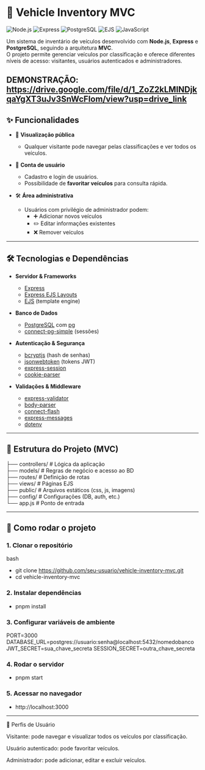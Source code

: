 # 🚗 Vehicle Inventory MVC

![Node.js](https://img.shields.io/badge/node.js-339933.svg?style=for-the-badge&logo=node.js&logoColor=white)
![Express](https://img.shields.io/badge/express-000000.svg?style=for-the-badge&logo=express&logoColor=white)
![PostgreSQL](https://img.shields.io/badge/postgresql-336791.svg?style=for-the-badge&logo=postgresql&logoColor=white)
![EJS](https://img.shields.io/badge/ejs-2C3E50.svg?style=for-the-badge&logo=ejs&logoColor=white)
![JavaScript](https://img.shields.io/badge/javascript-F7DF1E.svg?style=for-the-badge&logo=javascript&logoColor=black)

Um sistema de inventário de veículos desenvolvido com **Node.js**, **Express** e **PostgreSQL**, seguindo a arquitetura **MVC**.  
O projeto permite gerenciar veículos por classificação e oferece diferentes níveis de acesso: visitantes, usuários autenticados e administradores.</br>

DEMONSTRAÇÃO: https://drive.google.com/file/d/1_ZoZ2kLMINDjkqaYgXT3uJv3SnWcFIom/view?usp=drive_link
---

## ✨ Funcionalidades

- 🔎 **Visualização pública**
  - Qualquer visitante pode navegar pelas classificações e ver todos os veículos.

- 👤 **Conta de usuário**
  - Cadastro e login de usuários.
  - Possibilidade de **favoritar veículos** para consulta rápida.

- 🛠️ **Área administrativa**
  - Usuários com privilégio de administrador podem:
    - ➕ Adicionar novos veículos
    - ✏️ Editar informações existentes
    - ❌ Remover veículos

---

## 🛠️ Tecnologias e Dependências

- **Servidor & Frameworks**
  - [Express](https://expressjs.com/)
  - [Express EJS Layouts](https://www.npmjs.com/package/express-ejs-layouts)
  - [EJS](https://ejs.co/) (template engine)
  
- **Banco de Dados**
  - [PostgreSQL](https://www.postgresql.org/) com [pg](https://node-postgres.com/)
  - [connect-pg-simple](https://www.npmjs.com/package/connect-pg-simple) (sessões)

- **Autenticação & Segurança**
  - [bcryptjs](https://www.npmjs.com/package/bcryptjs) (hash de senhas)
  - [jsonwebtoken](https://www.npmjs.com/package/jsonwebtoken) (tokens JWT)
  - [express-session](https://www.npmjs.com/package/express-session)
  - [cookie-parser](https://www.npmjs.com/package/cookie-parser)

- **Validações & Middleware**
  - [express-validator](https://express-validator.github.io/)
  - [body-parser](https://www.npmjs.com/package/body-parser)
  - [connect-flash](https://www.npmjs.com/package/connect-flash)
  - [express-messages](https://www.npmjs.com/package/express-messages)
  - [dotenv](https://www.npmjs.com/package/dotenv)

---

## 📂 Estrutura do Projeto (MVC)

├── controllers/ # Lógica da aplicação</br>
├── models/ # Regras de negócio e acesso ao BD</br>
├── routes/ # Definição de rotas</br>
├── views/ # Páginas EJS</br>
├── public/ # Arquivos estáticos (css, js, imagens)</br>
├── config/ # Configurações (DB, auth, etc.)</br>
└── app.js # Ponto de entrada

---

## 🚀 Como rodar o projeto

### 1. Clonar o repositório
bash
- git clone https://github.com/seu-usuario/vehicle-inventory-mvc.git
- cd vehicle-inventory-mvc
### 2. Instalar dependências
- pnpm install
### 3. Configurar variáveis de ambiente
PORT=3000
DATABASE_URL=postgres://usuario:senha@localhost:5432/nomedobanco
JWT_SECRET=sua_chave_secreta
SESSION_SECRET=outra_chave_secreta
### 4. Rodar o servidor
- pnpm start
### 5. Acessar no navegador
- http://localhost:3000
  
- ---

👥 Perfis de Usuário

Visitante: pode navegar e visualizar todos os veículos por classificação.

Usuário autenticado: pode favoritar veículos.

Administrador: pode adicionar, editar e excluir veículos.
